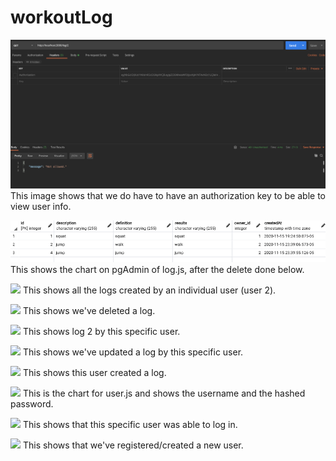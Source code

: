 # workoutLog

![](assets/authorizationCheck.png)
This image shows that we do have to have an authorization key to be able to view user info.

![](assets/logChart.png)
This shows the chart on pgAdmin of log.js, after the delete done below.

![](logGet.png)
This shows all the logs created by an individual user (user 2).

![](logIdDelete.png)
This shows we've deleted a log.

![](logIdGet.png)
This shows log 2 by this specific user.

![](logIdPut.png)
This shows we've updated a log by this specific user.

![](logPost.png)
This shows this user created a log.

![](userChart.png)
This is the chart for user.js and shows the username and the hashed password.

![](userLogin.png)
This shows that this specific user was able to log in.

![](userRegister.png)
This shows that we've registered/created a new user. 

